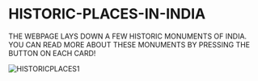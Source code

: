 # HISTORIC-PLACES-IN-INDIA

THE WEBPAGE LAYS DOWN A FEW HISTORIC MONUMENTS OF INDIA.
YOU CAN READ MORE ABOUT THESE MONUMENTS BY PRESSING THE BUTTON ON EACH CARD!

![HISTORICPLACES1](https://user-images.githubusercontent.com/74364116/201965128-945b9d7b-1ae2-4726-ba26-c0bb7d5f0925.jpg)
